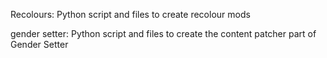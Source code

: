 Recolours: Python script and files to create recolour mods

gender setter: Python script and files to create the content patcher part of Gender Setter
